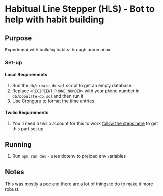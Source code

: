 # Habitual Line Stepper (HLS) - Bot to help with habit building

## Purpose

Experiment with building habits through automation.

### Set-up

#### Local Requirements

1. Run the `db/create-db.sql` script to get an empty database
2. Replace `<RECIPIENT_PHONE_NUMBER>` with your phone number in `db/populate-db.sql` and then run it
3. Use [Cronguru](https://crontab.guru/) to format the time entries

#### Twilio Requirements

1. You'll need a twilio account for this to work [follow the steps here](https://www.twilio.com/docs/sms/tutorials/how-to-send-sms-messages-node-js#send-an-sms-message-in-node-via-the-rest-api) to get this part set up

## Running

1. Run `npm run dev` - uses dotenv to preload env variables

## Notes

This was mostly a poc and there are a lot of things to do to make it more robust.
